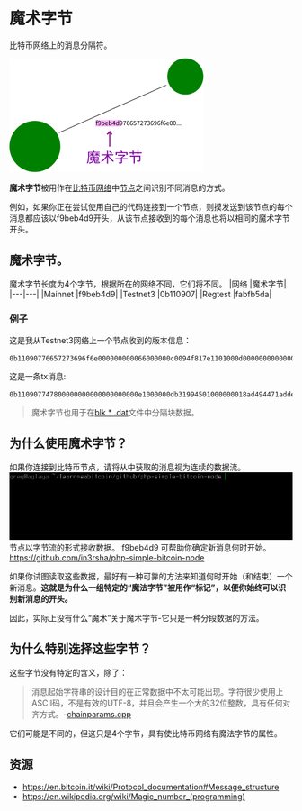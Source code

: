 # 魔术字节

比特币网络上的消息分隔符。

![Magic Bytes-1.png](img/Magic%20Bytes-1-svg.png)

**魔术字节**被用作在[比特币网络](../../../Beginners/How%20Bitcoin%20Works/1.Network/Network.md)中[节点](../../../Beginners/How%20Bitcoin%20Works/1.Network/Nodes/Nodes.md)之间识别不同消息的方式。

例如，如果你正在尝试使用自己的代码连接到一个节点，则摸发送到该节点的每个消息都应该以f9beb4d9开头，从该节点接收到的每个消息也将以相同的魔术字节开头。

## 魔术字节。
魔术字节长度为4个字节，根据所在的网络不同，它们将不同。
|网络	|魔术字节|
|---|---|
|Mainnet	|f9beb4d9|
|Testnet3	|0b110907|
|Regtest	|fabfb5da|

### 例子
这是我从Testnet3网络上一个节点收到的版本信息：
```
0b11090776657273696f6e000000000066000000c0094f817e1101000d000000000000004659775800000000000000000000000000000000000000000000ffff0000000000000d000000000000000000000000000000000000000000000000003d2324b2fc764108102f5361746f7368693a302e31332e312fab3d100001
```
这是一条tx消息:
```
0b110907747800000000000000000000e1000000db31994501000000018ad494471addef205294beb3b2673e2734a0c558b8dbc1334412e42b4a730b32010000006a473044022060c7048255d32a3c8014775d93e32339ed9f460c1f33770fab14444af2cdfb5f02204bd6020742b5deda36712c55f5110a2f4d9ea6c97e45a90bca39d134932c91b2012103b93183cf139818b023f79d6b9dc0c9b80276df9f188948e587db80c988337ec7ffffffff0280d1f008000000001976a9141f81f255c1df8d1b7665e7e7340b893ede2301a988acb8665b00000000001976a9149d28b845d29c1237e7273df9108f1597d4939e0688ac00000000
```
>魔术字节也用于在[blk * .dat](../../Blockchain/Blkdat/blkdat.md)文件中分隔块数据。

## 为什么使用魔术字节？

如果你连接到比特币节点，请将从中获取的消息视为连续的数据流。
![Magic Bytes-1.png](img/Magic%20Bytes-2.gif)
节点以字节流的形式接收数据。 f9beb4d9 可帮助你确定新消息何时开始。
https://github.com/in3rsha/php-simple-bitcoin-node

如果你试图读取这些数据，最好有一种可靠的方法来知道何时开始（和结束）一个新消息。**这就是为什么一组特定的“魔法字节”被用作“标记”，以便你始终可以识别新消息的开头。**

因此，实际上没有什么“魔术”关于魔术字节-它只是一种分段数据的方法。

## 为什么特别选择这些字节？
这些字节没有特定的含义，除了：

>消息起始字符串的设计目的在正常数据中不太可能出现。字符很少使用上ASCII码，不是有效的UTF-8，并且会产生一个大的32位整数，具有任何对齐方式。-[chainparams.cpp](https://github.com/bitcoin/bitcoin/blob/master/src/chainparams.cpp)

它们可能是不同的，但这只是4个字节，具有使比特币网络有魔法字节的属性。

## 资源
* https://en.bitcoin.it/wiki/Protocol_documentation#Message_structure
* https://en.wikipedia.org/wiki/Magic_number_(programming)
